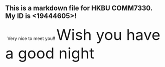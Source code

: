 ## This is a markdown file for HKBU COMM7330. My ID is <19444605>!

&ensp;Very nice to meet you!!
<font colour=#D2691E size=7>Wish you have a good night</font>

